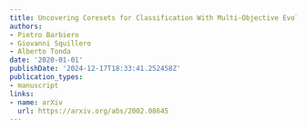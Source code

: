 ```yaml
---
title: Uncovering Coresets for Classification With Multi-Objective Evolutionary Algorithms
authors:
- Pietro Barbiero
- Giovanni Squillero
- Alberto Tonda
date: '2020-01-01'
publishDate: '2024-12-17T18:33:41.252458Z'
publication_types:
- manuscript
links:
- name: arXiv
  url: https://arxiv.org/abs/2002.08645
---
```

